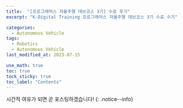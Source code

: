 ```yaml
---
title:  "[프로그래머스 자율주행 데브코스 3기] 수료 후기"
excerpt: "K-Digital Training 프로그래머스 자율주행 데브코스 3기 수료 수기"

categories:
  - Autonomous Vehicle
tags:
  - Robotics
  - Autonomous Vehicle
last_modified_at: 2023-07-15

use_math: true
toc: true
tock_sticky: true
toc_label: "Contents"
---
```


시간적 여유가 되면 곧 포스팅하겠습니다!
{: .notice--info}